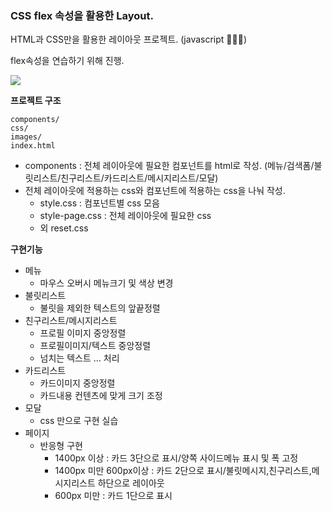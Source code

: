 ### CSS flex 속성을 활용한 Layout.

HTML과 CSS만을 활용한 레이아웃 프로젝트. (javascript 🙅🏻‍♂️)

flex속성을 연습하기 위해 진행.

![](/Users/jngmnghn/Documents/Study/Inflearn/css/flex/flex-grid-intro.png)

**프로젝트 구조**

```
components/
css/
images/
index.html
```

- components : 전체 레이아웃에 필요한 컴포넌트를 html로 작성. (메뉴/검색폼/불릿리스트/친구리스트/카드리스트/메시지리스트/모달)
- 전체 레이아웃에 적용하는 css와 컴포넌트에 적용하는 css을 나눠 작성.
    - style.css : 컴포넌트별 css 모음
    - style-page.css : 전체 레이아웃에 필요한 css
    - 외 reset.css

**구현기능**

- 메뉴 
    - 마우스 오버시 메뉴크기 및 색상 변경
- 불릿리스트
    - 불릿을 제외한 텍스트의 앞끝정렬
- 친구리스트/메시지리스트
    - 프로필 이미지 중앙정렬
    - 프로필이미지/텍스트 중앙정렬
    - 넘치는 텍스트 … 처리
- 카드리스트
    - 카드이미지 중앙정렬
    - 카드내용 컨텐츠에 맞게 크기 조정
- 모달
    - css 만으로 구현 실습
- 페이지
    - 반응형 구현
        - 1400px 이상 : 카드 3단으로 표시/양쪽 사이드메뉴 표시 및 폭 고정
        - 1400px 미만 600px이상 : 카드 2단으로 표시/불릿메시지,친구리스트,메시지리스트 하단으로 레이아웃
        - 600px 미만 : 카드 1단으로 표시